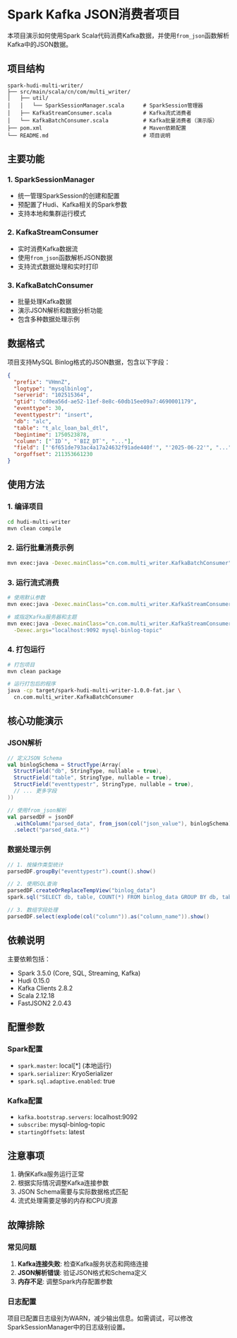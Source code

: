 # Spark Kafka JSON消费者项目

本项目演示如何使用Spark Scala代码消费Kafka数据，并使用`from_json`函数解析Kafka中的JSON数据。

## 项目结构

```
spark-hudi-multi-writer/
├── src/main/scala/cn/com/multi_writer/
│   ├── util/
│   │   └── SparkSessionManager.scala      # SparkSession管理器
│   ├── KafkaStreamConsumer.scala          # Kafka流式消费者
│   └── KafkaBatchConsumer.scala           # Kafka批量消费者（演示版）
├── pom.xml                                # Maven依赖配置
└── README.md                              # 项目说明
```

## 主要功能

### 1. SparkSessionManager
- 统一管理SparkSession的创建和配置
- 预配置了Hudi、Kafka相关的Spark参数
- 支持本地和集群运行模式

### 2. KafkaStreamConsumer
- 实时消费Kafka数据流
- 使用`from_json`函数解析JSON数据
- 支持流式数据处理和实时打印

### 3. KafkaBatchConsumer
- 批量处理Kafka数据
- 演示JSON解析和数据分析功能
- 包含多种数据处理示例

## 数据格式

项目支持MySQL Binlog格式的JSON数据，包含以下字段：

```json
{
  "prefix": "VHmnZ",
  "logtype": "mysqlbinlog",
  "serverid": "102515364",
  "gtid": "cd0ea56d-ae52-11ef-8e8c-60db15ee09a7:4690001179",
  "eventtype": 30,
  "eventtypestr": "insert",
  "db": "alc",
  "table": "t_alc_loan_bal_dtl",
  "begintime": 1750523878,
  "column": ["`ID`", "`BIZ_DT`", "..."],
  "field": ["'6f651de793ac4a17a24632f91ade440f'", "'2025-06-22'", "..."],
  "orgoffset": 211353661230
}
```

## 使用方法

### 1. 编译项目

```bash
cd hudi-multi-writer
mvn clean compile
```

### 2. 运行批量消费示例

```bash
mvn exec:java -Dexec.mainClass="cn.com.multi_writer.KafkaBatchConsumer"
```

### 3. 运行流式消费

```bash
# 使用默认参数
mvn exec:java -Dexec.mainClass="cn.com.multi_writer.KafkaStreamConsumer"

# 或指定Kafka服务器和主题
mvn exec:java -Dexec.mainClass="cn.com.multi_writer.KafkaStreamConsumer" \
  -Dexec.args="localhost:9092 mysql-binlog-topic"
```

### 4. 打包运行

```bash
# 打包项目
mvn clean package

# 运行打包后的程序
java -cp target/spark-hudi-multi-writer-1.0.0-fat.jar \
  cn.com.multi_writer.KafkaBatchConsumer
```

## 核心功能演示

### JSON解析

```scala
// 定义JSON Schema
val binlogSchema = StructType(Array(
  StructField("db", StringType, nullable = true),
  StructField("table", StringType, nullable = true),
  StructField("eventtypestr", StringType, nullable = true),
  // ... 更多字段
))

// 使用from_json解析
val parsedDF = jsonDF
  .withColumn("parsed_data", from_json(col("json_value"), binlogSchema))
  .select("parsed_data.*")
```

### 数据处理示例

```scala
// 1. 按操作类型统计
parsedDF.groupBy("eventtypestr").count().show()

// 2. 使用SQL查询
parsedDF.createOrReplaceTempView("binlog_data")
spark.sql("SELECT db, table, COUNT(*) FROM binlog_data GROUP BY db, table").show()

// 3. 数组字段处理
parsedDF.select(explode(col("column")).as("column_name")).show()
```

## 依赖说明

主要依赖包括：
- Spark 3.5.0 (Core, SQL, Streaming, Kafka)
- Hudi 0.15.0
- Kafka Clients 2.8.2
- Scala 2.12.18
- FastJSON2 2.0.43

## 配置参数

### Spark配置
- `spark.master`: local[*] (本地运行)
- `spark.serializer`: KryoSerializer
- `spark.sql.adaptive.enabled`: true

### Kafka配置
- `kafka.bootstrap.servers`: localhost:9092
- `subscribe`: mysql-binlog-topic
- `startingOffsets`: latest

## 注意事项

1. 确保Kafka服务运行正常
2. 根据实际情况调整Kafka连接参数
3. JSON Schema需要与实际数据格式匹配
4. 流式处理需要足够的内存和CPU资源

## 故障排除

### 常见问题
1. **Kafka连接失败**: 检查Kafka服务状态和网络连接
2. **JSON解析错误**: 验证JSON格式和Schema定义
3. **内存不足**: 调整Spark内存配置参数

### 日志配置
项目已配置日志级别为WARN，减少输出信息。如需调试，可以修改SparkSessionManager中的日志级别设置。 